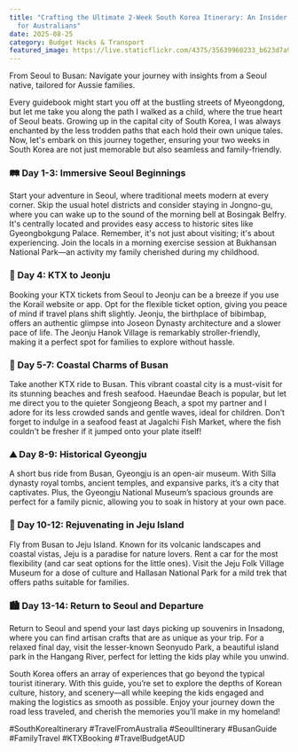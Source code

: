 ```yaml
---
title: "Crafting the Ultimate 2-Week South Korea Itinerary: An Insider’s Guide
  for Australians"
date: 2025-08-25
category: Budget Hacks & Transport
featured_image: https://live.staticflickr.com/4375/35639960233_b623d7a997.jpg
---
```

From Seoul to Busan: Navigate your journey with insights from a Seoul native, tailored for Aussie families.

Every guidebook might start you off at the bustling streets of Myeongdong, but let me take you along the path I walked as a child, where the true heart of Seoul beats. Growing up in the capital city of South Korea, I was always enchanted by the less trodden paths that each hold their own unique tales. Now, let's embark on this journey together, ensuring your two weeks in South Korea are not just memorable but also seamless and family-friendly.

### 🛤️ Day 1-3: Immersive Seoul Beginnings

Start your adventure in Seoul, where traditional meets modern at every corner. Skip the usual hotel districts and consider staying in Jongno-gu, where you can wake up to the sound of the morning bell at Bosingak Belfry. It's centrally located and provides easy access to historic sites like Gyeongbokgung Palace. Remember, it's not just about visiting; it's about experiencing. Join the locals in a morning exercise session at Bukhansan National Park—an activity my family cherished during my childhood.

### 🚆 Day 4: KTX to Jeonju

Booking your KTX tickets from Seoul to Jeonju can be a breeze if you use the Korail website or app. Opt for the flexible ticket option, giving you peace of mind if travel plans shift slightly. Jeonju, the birthplace of bibimbap, offers an authentic glimpse into Joseon Dynasty architecture and a slower pace of life. The Jeonju Hanok Village is remarkably stroller-friendly, making it a perfect spot for families to explore without hassle.

### 🌊 Day 5-7: Coastal Charms of Busan

Take another KTX ride to Busan. This vibrant coastal city is a must-visit for its stunning beaches and fresh seafood. Haeundae Beach is popular, but let me direct you to the quieter Songjeong Beach, a spot my partner and I adore for its less crowded sands and gentle waves, ideal for children. Don’t forget to indulge in a seafood feast at Jagalchi Fish Market, where the fish couldn't be fresher if it jumped onto your plate itself!

### ⛰️ Day 8-9: Historical Gyeongju

A short bus ride from Busan, Gyeongju is an open-air museum. With Silla dynasty royal tombs, ancient temples, and expansive parks, it’s a city that captivates. Plus, the Gyeongju National Museum’s spacious grounds are perfect for a family picnic, allowing you to soak in history at your own pace.

### 🌲 Day 10-12: Rejuvenating in Jeju Island

Fly from Busan to Jeju Island. Known for its volcanic landscapes and coastal vistas, Jeju is a paradise for nature lovers. Rent a car for the most flexibility (and car seat options for the little ones). Visit the Jeju Folk Village Museum for a dose of culture and Hallasan National Park for a mild trek that offers paths suitable for families.

### 🏙️ Day 13-14: Return to Seoul and Departure

Return to Seoul and spend your last days picking up souvenirs in Insadong, where you can find artisan crafts that are as unique as your trip. For a relaxed final day, visit the lesser-known Seonyudo Park, a beautiful island park in the Hangang River, perfect for letting the kids play while you unwind.

South Korea offers an array of experiences that go beyond the typical tourist itinerary. With this guide, you’re set to explore the depths of Korean culture, history, and scenery—all while keeping the kids engaged and making the logistics as smooth as possible. Enjoy your journey down the road less traveled, and cherish the memories you’ll make in my homeland!

\#SouthKoreaItinerary #TravelFromAustralia #SeoulItinerary #BusanGuide #FamilyTravel #KTXBooking #TravelBudgetAUD